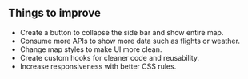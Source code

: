 ## Things to improve

- Create a button to collapse the side bar and show entire map.
- Consume more APIs to show more data such as flights or weather.
- Change map styles to make UI more clean.
- Create custom hooks for cleaner code and reusability.
- Increase responsiveness with better CSS rules.
